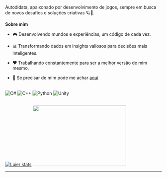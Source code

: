 

Autodidata, apaixonado por desenvolvimento de jogos, sempre em busca de novos desafios e soluções criativas 🪐🚀.

**Sobre mim**

- 🎮 Desenvolvendo mundos e experiências, um código de cada vez.

- 📊 Transformando dados em insights valiosos para decisões mais inteligentes.

- ❤️ Trabalhando constantemente para ser a melhor versão de mim mesmo.

- 💬 Se precisar de mim pode me achar [aqui](https://www.instagram.com/luier_/#)

<div style="display: inline_block; margin-right: 5px;"><br/>
  <img align="center" alt="C#" src="https://img.icons8.com/fluency/36/c-sharp-logo.png"/>
  <img align="center" alt="C++" src="https://img.icons8.com/color/36/c-plus-plus-logo.png"/>
  <img align="center" alt="Python" src="https://img.icons8.com/fluency/36/python.png"/>
  <img align="center" alt="Unity" src="https://img.icons8.com/fluency/36/unity.png"/>
</div><br/>

[![Luier stats](https://github-readme-stats.vercel.app/api?username=lucasoliveiradasilva&show_icons=true&theme=github_dark&locale=pt-br)](https://github.com/anuraghazra/github-readme-stats)
<img src="https://github-readme-stats.vercel.app/api/top-langs/?username=lucasoliveiradasilva&show_icons=true&theme=github_dark&locale=pt-br&langs_count=5" width="300" height="195"/>

---


